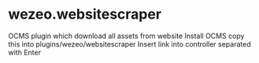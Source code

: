 # wezeo.websitescraper
OCMS plugin which download all assets from website
Install OCMS
copy this into plugins/wezeo/websitescraper
Insert link into controller separated with Enter
